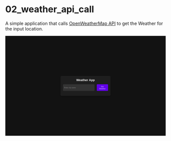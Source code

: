 # 02_weather_api_call

A simple application that calls [OpenWeatherMap API](https://openweathermap.org/api) to get the Weather for the input location.

![Webpage Screenshot](../assets/weather_api_call.png)
